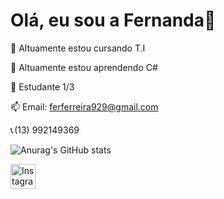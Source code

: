 # Olá, eu sou a Fernanda👋

🔭 Altuamente estou cursando T.I

🌱 Altuamente estou aprendendo C# 

💬 Estudante 1/3

📫 Email: ferferreira929@gmail.com

📞 (13) 992149369

![Anurag's GitHub stats](https://github-readme-stats.vercel.app/api?username=FernandaFVitoria&show_icons=true&theme=radical)

<a href="https://www.instagram.com/fernanda.vitoria___" target="_blank">
  <img src="https://upload.wikimedia.org/wikipedia/commons/a/a5/Instagram_icon.png" alt="Instagram" width="40" height="40"/>
</a>



